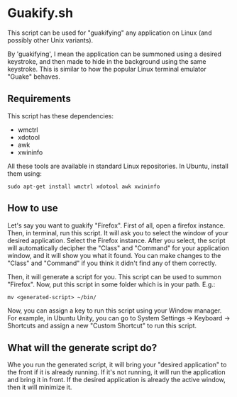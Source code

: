 Guakify.sh
==========

This script can be used for "guakifying" any application on Linux (and possibly other Unix variants).

By 'guakifying', I mean the application can be summoned using a desired keystroke, and then made to hide in the background using the same keystroke. This is similar to how the popular Linux terminal emulator "Guake" behaves. 

Requirements
------------

This script has these dependencies:

* wmctrl
* xdotool
* awk
* xwininfo

All these tools are available in standard Linux repositories. In Ubuntu, install them using:

    sudo apt-get install wmctrl xdotool awk xwininfo

How to use
----------

Let's say you want to guakify "Firefox". First of all, open a firefox instance. Then, in terminal, run this script. It will ask you to select the window of your desired application. Select the Firefox instance. After you select, the script will automatically decipher the "Class" and "Command" for your application window, and it will show you what it found. You can make changes to the "Class" and "Command" if you think it didn't find any of them correctly. 

Then, it will generate a script for you. This script can be used to summon "Firefox". Now, put this script in some folder which is in your path. E.g.:

    mv <generated-script> ~/bin/

Now, you can assign a key to run this script using your Window manager. For example, in Ubuntu Unity, you can go to System Settings -> Keyboard -> Shortcuts and assign a new "Custom Shortcut" to run this script.

What will the generate script do?
---------------------------------

Whe you run the generated script, it will bring your "desired application" to the front if it is already running. If it's not running, it will run the application and bring it in front. If the desired application is already the active window, then it will minimize it. 
